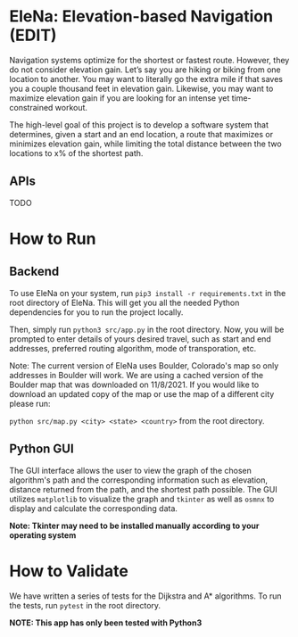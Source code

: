 # EleNa: Elevation-based Navigation (EDIT)
Navigation systems optimize for the shortest or fastest route. However, they do not consider elevation gain. Let’s say you are hiking or biking from one location to another. 
You may want to literally go the extra mile if that saves you a couple thousand feet in elevation gain. Likewise, you may want to maximize elevation gain if you are
looking for an intense yet time-constrained workout.

The high-level goal of this project is to develop a software system that determines, given a start and an
end location, a route that maximizes or minimizes elevation gain, while limiting the total distance between
the two locations to x% of the shortest path.

## APIs

TODO

# How to Run
## Backend
To use EleNa on your system, run `pip3 install -r requirements.txt` in the root directory of EleNa. This will get you all the needed Python dependencies for you to run the project locally. 

Then, simply run `python3 src/app.py` in the root directory. Now, you will be prompted to enter details of yours desired travel, such as start and end addresses, preferred routing algorithm, mode of transporation, etc. 

Note: The current version of EleNa uses Boulder, Colorado's map so only addresses in Boulder will work. We are using a cached version of the Boulder map that was downloaded on 11/8/2021. If you would like to download an updated copy of the map or use the map of a different city please run:

`python src/map.py <city> <state> <country>`  from the root directory.

## Python GUI
The GUI interface allows the user to view the graph of the chosen algorithm's path and the corresponding information such as elevation, distance returned from the path, and the shortest path possible. The GUI utilizes `matplotlib`  to visualize the graph and `tkinter` as well as `osmnx` to display and calculate the corresponding data.

**Note: Tkinter may need to be installed manually according to your operating system**  

# How to Validate
We have written a series of tests for the Dijkstra and A* algorithms. To run the tests, run `pytest` in the root directory. 

**NOTE: This app has only been tested with Python3**
